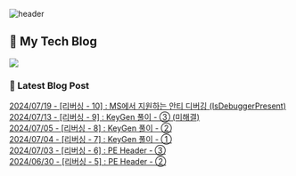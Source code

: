 
![header](https://capsule-render.vercel.app/api?type=waving&color=808080&height=300&section=header&text=Jeong%20Je&fontSize=90&fontColor=ffffff&animation=fadeIn&fontAlignY=38&descAlignY=51&descAlign=62)

## 📝 My Tech Blog
<a href="https://jeongje.vercel.app/" target='_blank'><img src="https://img.shields.io/badge/내 블로그-000000?style=flat&logo=nextdotjs&logoColor=white"></a>

### 📒 Latest Blog Post
<a href=https://jeongje.vercel.app/blog/post-13 target='_blank'>2024/07/19 - [리버싱 - 10] : MS에서 지원하는 안티 디버깅 (IsDebuggerPresent)</a><br/>
<a href=https://jeongje.vercel.app/blog/post-12 target='_blank'>2024/07/13 - [리버싱 - 9] : KeyGen 풀이 - ③ (미해결)</a><br/>
<a href=https://jeongje.vercel.app/blog/post-11 target='_blank'>2024/07/05 - [리버싱 - 8] : KeyGen 풀이 - ②</a><br/>
<a href=https://jeongje.vercel.app/blog/post-10 target='_blank'>2024/07/04 - [리버싱 - 7] : KeyGen 풀이 - ①</a><br/>
<a href=https://jeongje.vercel.app/blog/post-09 target='_blank'>2024/07/03 - [리버싱 - 6] : PE Header - ③</a><br/>
<a href=https://jeongje.vercel.app/blog/post-08 target='_blank'>2024/06/30 - [리버싱 - 5] : PE Header - ②</a><br/>
